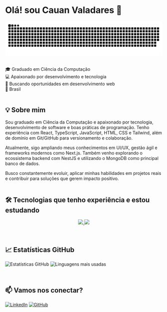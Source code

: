

# Olá! sou Cauan Valadares 👋

<div align="center">
    <picture>
      <source media="(prefers-color-scheme: dark)" srcset="https://raw.githubusercontent.com/platane/platane/output/github-contribution-grid-snake-dark.svg">
      <source media="(prefers-color-scheme: light)" srcset="https://raw.githubusercontent.com/platane/platane/output/github-contribution-grid-snake.svg">
      <img alt="github contribution grid snake animation" src="https://raw.githubusercontent.com/platane/platane/output/github-contribution-grid-snake.svg">
    </picture>
</div > </br>

🎓 Graduado em Ciência da Computação </br>
💻 Apaixonado por desenvolvimento e tecnologia </br> 
🚀 Buscando oportunidades em desenvolvimento web  </br>
📍 Brasil  </br></br>

## 💡 Sobre mim

Sou graduado em Ciência da Computação e apaixonado por tecnologia, desenvolvimento de software e boas práticas de programação. Tenho experiência com React, TypeScript, JavaScript, HTML, CSS e Tailwind, além de domínio em Git/GitHub para versionamento e colaboração.

Atualmente, sigo ampliando meus conhecimentos em UI/UX, gestão ágil e frameworks modernos como Next.js. Também venho explorando o ecossistema backend com NestJS e utilizando o MongoDB como principal banco de dados.

Busco constantemente evoluir, aplicar minhas habilidades em projetos reais e contribuir para soluções que gerem impacto positivo.
</br></br>


## 🛠️ Tecnologias que tenho experiência e estou estudando

<div align="center">
<a href="https://skillicons.dev" align="center">
    <img src="https://skillicons.dev/icons?i=git,github,vscode,python,javascript,typescript,css,html,react,nodejs,nextjs" />  
    <img src="https://skillicons.dev/icons?i=vite,postman,vercel,mongodb,docker,figma,nest,tailwind,sass,materialui,styledcomponents" />
  </a>
</div >
</br></br>

## 📈 Estatísticas GitHub

![Estatísticas GitHub](https://github-readme-stats.vercel.app/api?username=CauanVSVV&show_icons=true&theme=github_dark&locale=pt-br)
![Linguagens mais usadas](https://github-readme-stats.vercel.app/api/top-langs/?username=CauanVSVV&layout=compact&theme=github_dark&langs_count=6)



</br>

## 📫 Vamos nos conectar?

[![LinkedIn](https://img.shields.io/badge/-Cauan%20Valadares-blue?style=flat-square&logo=Linkedin&logoColor=white&link=https://www.linkedin.com/in/cauanvaladares)](https://www.linkedin.com/in/cauanvaladares)
[![GitHub](https://img.shields.io/badge/-@cauanvaladares-181717?style=flat-square&logo=github&logoColor=white)](https://github.com/CauanVSVV)
